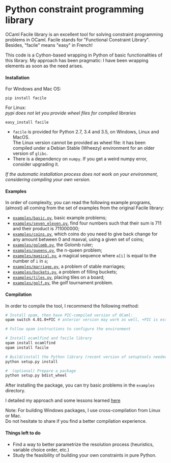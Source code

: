 Python constraint programming library
=====================================

OCaml Facile library is an excellent tool for solving constraint programming problems in OCaml. Facile stands for "Functional Constraint Library". Besides, "facile" means "easy" in French!

This code is a Cython-based wrapping in Python of basic functionalities of this library. My approach has been pragmatic: I have been wrapping elements as soon as the need arises.

#### Installation

For Windows and Mac OS:
```
pip install facile
```

For Linux:  
*pypi does not let you provide wheel files for compiled libraries*
```
easy_install facile
```

- `facile` is provided for Python 2.7, 3.4 and 3.5, on Windows, Linux and MacOS.  
  The Linux version cannot be provided as wheel file: it has been compiled under a Debian Stable (Wheezy) environment for an older version of `glibc`.
- There is a dependency on `numpy`. If you get a weird numpy error, consider upgrading it.

*If the automatic installation process does not work on your environment, considering compiling your own version.*

#### Examples

In order of complexity, you can read the following example programs, (almost) all coming from the set of examples from the original Facile library:

- [`examples/basic.py`](https://github.com/xoolive/facile/blob/master/examples/basic.py), basic example problems;
- [`examples/seven_eleven.py`](https://github.com/xoolive/facile/blob/master/examples/seven_eleven.py), find four numbers such that their sum is 711 and their product is 711000000;
- [`examples/coins.py`](https://github.com/xoolive/facile/blob/master/examples/coins.py), which coins do you need to give back change for any amount between 0 and maxval, using a given set of coins;
- [`examples/golomb.py`](https://github.com/xoolive/facile/blob/master/examples/golomb.py), the Golomb ruler;
- [`examples/queens.py`](https://github.com/xoolive/facile/blob/master/examples/queens.py), the n-queen problem;
- [`examples/magical.py`](https://github.com/xoolive/facile/blob/master/examples/magical.py), a magical sequence where `a[i]` is equal to the number of `i` in `a`;
- [`examples/marriage.py`](https://github.com/xoolive/facile/blob/master/examples/marriage.py), a problem of stable marriages;
- [`examples/buckets.py`](https://github.com/xoolive/facile/blob/master/examples/buckets.py), a problem of filling buckets;
- [`examples/tiles.py`](https://github.com/xoolive/facile/blob/master/examples/tiles.py), placing tiles on a board;
- [`examples/golf.py`](https://github.com/xoolive/facile/blob/master/examples/golf.py), the golf tournament problem.

#### Compilation

In order to compile the tool, I recommend the following method:

```sh
# Install opam, then have PIC-compiled version of OCaml:
opam switch 4.01.0+PIC # anterior version may work as well, +PIC is essential

# Follow opam instructions to configure the environment

# Install ocamlfind and facile library
opam install ocamlfind
opam install facile

# Build/install the Python library (recent version of setuptools needed)
python setup.py install

#  (optional) Prepare a package
python setup.py bdist_wheel
```

After installing the package, you can try basic problems in the `examples` directory.

I detailed my approach and some lessons learned [here](http://www.xoolive.org/2014/09/20/python-wrapping-for-ocaml-facile-library.html)

Note: For building Windows packages, I use cross-compilation from Linux or Mac.  
Do not hesitate to share if you find a better compilation experience.

#### Things left to do

- Find a way to better parametrize the resolution process (heuristics, variable choice order, etc.)
- Study the feasibility of building your own constraints in pure Python.

